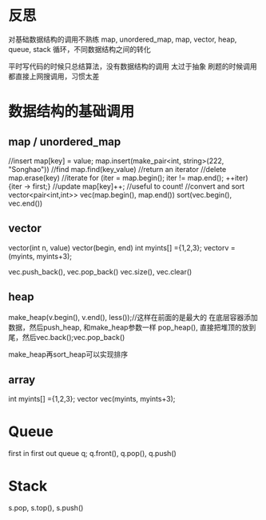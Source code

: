 # 反思
对基础数据结构的调用不熟练
map, unordered_map, map, vector, heap, queue, stack
循环，不同数据结构之间的转化

平时写代码的时候只总结算法，没有数据结构的调用
太过于抽象
刷题的时候调用都直接上网搜调用，习惯太差

# 数据结构的基础调用
## map / unordered_map
//insert
map[key] = value;
map.insert(make_pair<int, string>(222, "Songhao"))
//find
map.find(key_value) //return an iterator
//delete 
map.erase(key)
//iterate
for (iter = map.begin(); iter != map.end(); ++iter){iter -> first;}
//update
map[key]++; //useful to count!
//convert and sort
vector<pair<int,int>> vec(map.begin(), map.end())
sort(vec.begin(), vec.end())

## vector
vector(int n, value)
vector(begin, end)
int myints[] ={1,2,3}; vector<int>v = (myints, myints+3);

vec.push_back(), vec.pop_back()
vec.size(), vec.clear()

## heap
make_heap(v.begin(), v.end(), less<int>());//这样在前面的是最大的
在底层容器添加数据，然后push_heap, 和make_heap参数一样
pop_heap(), 直接把堆顶的放到尾，然后vec.back();vec.pop_back()

make_heap再sort_heap可以实现排序

## array
int myints[] ={1,2,3};
vector<int> vec(myints, myints+3);
# Queue
first in first out
queue<string> q;
q.front(), q.pop(), q.push()

# Stack
s.pop, s.top(), s.push()